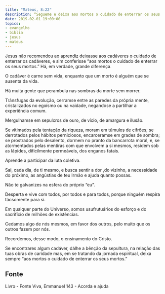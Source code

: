 ```yaml
---
title: "Mateus, 8:22"
description: “Segue­me e deixa aos mortos o cuidado de enterrar os seus mortos.” Jesus
date: 2019-02-01 19:00:00
topics: 
- evangelho
- biblia
- jesus
- mateus
---
```


Jesus não recomendou ao aprendiz deixasse aos cadáveres o cuidado de
enterrar os cadáveres, e sim conferisse “aos mortos o cuidado de enterrar os seus
mortos.”
Há, em verdade, grande diferença.

O cadáver é carne sem vida, enquanto que um morto é alguém que se
ausenta da vida.

Há muita gente que perambula nas sombras da morte sem morrer.

Trânsfugas da evolução, cerram­se entre as paredes da própria mente,
cristalizados no egoísmo ou na vaidade, negando­se a partilhar a experiência
comum.

Mergulham­se em sepulcros de ouro, de vício, de amargura e ilusão.

Se vitimados pela tentação da riqueza, moram em túmulos de cifrões; se
derrotados pelos hábitos perniciosos, encarceram­se em grades de sombra; se
prostrados pelo desalento, dormem no pranto da bancarrota moral, e, se
atormentados pelas mentiras com que envolvem a si mesmos, residem sob as
lápides, dificilmente permeáveis, dos enganos fatais.

Aprende a participar da luta coletiva.

Sai, cada dia, de ti mesmo, e busca sentir a dor ,do vizinho, a necessidade
do próximo, as angústias de teu Irmão e ajuda quanto possas.

Não te galvanizes na esfera do próprio “eu”.

Desperta e vive com todos, por todos e para todos, porque ninguém respira
tão­somente para si.

Em qualquer parte do Universo, somos usufrutuários do esforço e do
sacrifício de milhões de existências.

Cedamos algo de nós mesmos, em favor dos outros, pelo muito que os
outros fazem por nós.

Recordemos, desse modo, o ensinamento do Cristo.

Se encontrares algum cadáver, dá­lhe a bênção da sepultura, na relação das
tuas obras de caridade mas, em se tratando da jornada espiritual, deixa sempre “aos
mortos o cuidado de enterrar os seus mortos.”


## Fonte
Livro - Fonte Viva, Emmanuel
143 - Acorda e ajuda
